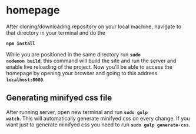 # homepage

After cloning/downloading repository on your local machine, navigate to that directory in your terminal and do the

<code><b>npm install</b></code>

While you are positioned in the same directory run <code><b>sudo nodemon build</b></code>, this command will build the site
and run the server and enable live reloading of the project. Now you'll be able to access the homepage by opening
your browser and going to this address
<code><b>localhost:8080</b></code>.

## Generating minifyed css file

After running server, open new terminal and run <code><b>sudo gulp watch</b></code>.
This will automatically generate minifyed css on every change.
If you want just to generate minifyed css you need to run <code><b>sudo gulp generate-css</b></code>.


